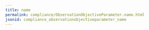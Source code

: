 ```yaml
---
title: name
permalink: compliance/ObservationObjectiveParameter.name.html
jsonid: compliance_observationobjectiveparameter_name
---
```

